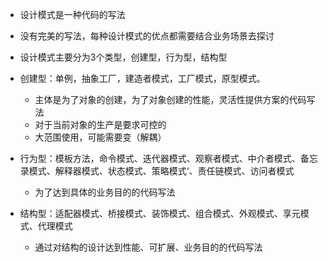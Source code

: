 *  设计模式是一种代码的写法 
* 没有完美的写法，每种设计模式的优点都需要结合业务场景去探讨

* 设计模式主要分为3个类型，创建型，行为型，结构型
* 创建型：单例，抽象工厂，建造者模式，工厂模式，原型模式。
  * 主体是为了对象的创建，为了对象创建的性能，灵活性提供方案的代码写法
  * 对于当前对象的生产是要求可控的
  * 大范围使用，可能需要变（解耦）

* 行为型：模板方法，命令模式、迭代器模式、观察者模式、中介者模式、备忘录模式、解释器模式、状态模式、策略模式‘、责任链模式、访问者模式
  * 为了达到具体的业务目的的代码写法
* 结构型：适配器模式、桥接模式、装饰模式、组合模式、外观模式、享元模式、代理模式
  * 通过对结构的设计达到性能、可扩展、业务目的的代码写法
